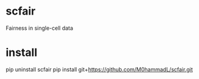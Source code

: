 # scfair
Fairness in single-cell data


# install
pip uninstall scfair
pip install git+https://github.com/M0hammadL/scfair.git
